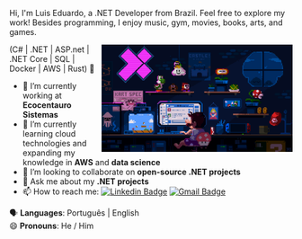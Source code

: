 Hi, I'm Luis Eduardo, a .NET Developer from Brazil. Feel free to explore my work! Besides programming, I enjoy music, gym, movies, books, arts, and games.

<img align="right" alt="Code Mario image" src="mario.gif" width="340px"/>

(C# | .NET | ASP.net | .NET Core | SQL | Docker | AWS | Rust) 🚀

- 🔭 I’m currently working at **Ecocentauro Sistemas**
- 🌱 I’m currently learning cloud technologies and expanding my knowledge in **AWS** and **data science**
- 👯 I’m looking to collaborate on **open-source .NET projects**
- 💬 Ask me about my **.NET projects**
- 📫 How to reach me: [![Linkedin Badge](https://img.shields.io/badge/-LuisWilke-blue?style=flat-square&logo=Linkedin&logoColor=white&link=https://www.linkedin.com/in/luiseduardow/)](https://www.linkedin.com/in/luiseduardow/) [![Gmail Badge](https://img.shields.io/badge/-wilkellopes@gmail.com-c14438?style=flat-square&logo=Gmail&logoColor=white&link=mailto:wilkellopes@gmail.com)](mailto:wilkellopes@gmail.com)

:speaking_head: **Languages**: Português | English  
😄 **Pronouns**: He / Him
